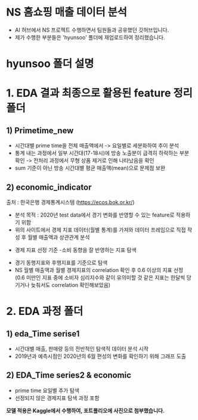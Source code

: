 # NS 홈쇼핑 매출 데이터 분석

- AI 허브에서 NS 프로젝트 수행하면서 팀원들과 공유했던 깃허브입니다.
- 제가 수행한 부분들은 'hyunsoo' 폴더에 재업로드하여 정리했습니다.

# hyunsoo 폴더 설명 

# 1. EDA 결과 최종으로 활용된 feature 정리 폴더 

## 1) Primetime_new 
- 시간대별 prime time을 전체 매출액에서 -> 요일별로 세분화하여 추이 분석 
- 통계 내는 과정에서 일부 시간대(17-18시)에 방송 노출분이 급격히 하락하는 부분 확인 -> 전처리 과정에서 무형 상품 제거로 인해 나타났음을 확인 
- sum 기준이 아닌 방송 시간대별 평균 매출액(mean)으로 문제점 보완

## 2) economic_indicator 
출처 : 한국은행 경제통계시스템 (https://ecos.bok.or.kr/)

- 분석 목적 : 2020년 test data에서 경기 변화를 반영할 수 있는 feature로 적용하기 위함
- 위의 사이트에서 경제 지표 데이터(월별 통계)를 가져와 데이터 프레임으로 직접 작성 후 월별 매출액과 상관관계 분석 

* 경제 지표 선정 기준
-소비 동향을 잘 반영하는 지표 탐색
- 경기 동행지표와 후행지표를 기준으로 탐색 
- NS 월별 매출액과 월별 경제지표의 correlation 확인 후 0.6 이상의 지표 선정  
(0.6 미만인 지표 중에 소비자 심리지수와 같이 유의미할 것 같은 지표는 한달씩 당기거나 늦춰서도 correlation 확인해보았음)



# 2. EDA 과정 폴더 

## 1) eda_Time serise1 
- 시간대별 매출, 판매량 등의 전반적인 탐색적 데이터 분석 시작 
- 2019년과 예측시점인 2020년의 6월 편성의 변화를 확인하기 위해 그래프 도출 


## 2) EDA_Time series2 & economic
- prime time 요일별 추가 탐색 
- 선정되지 않은 경제지표 탐색 과정 포함 

**모델 적용은 Kaggle에서 수행하여, 포트폴리오에 사진으로 첨부했습니다.**
